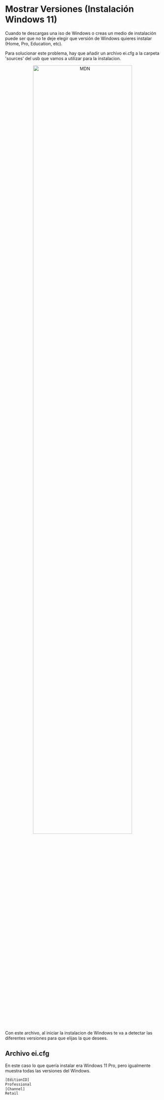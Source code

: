 # Mostrar Versiones (Instalación Windows 11)

Cuando te descargas una iso de Windows o creas un medio de instalación puede ser que no te deje elegir que versión de Windows quieres instalar (Home, Pro, Education, etc).

Para solucionar este problema, hay que añadir un archivo ei.cfg a la carpeta 'sources' del usb que vamos a utilizar para la instalacion.

<p align="center">
  <img width='80%' src="https://github.com/alvarodelburgoperez/Mostrar_Versiones_Windows_11/assets/114286823/a1a85f5f-e780-433a-a043-a190170a2307" alt="MDN" />
</p>

Con este archivo, al iniciar la instalacion de Windows te va a detectar las diferentes versiones para que elijas la que desees.


## Archivo ei.cfg

En este caso lo que quería instalar era Windows 11 Pro, pero igualmente muestra todas las versiones del Windows.

```bash
[EditionID]
Professional
[Channel]
Retail
```
